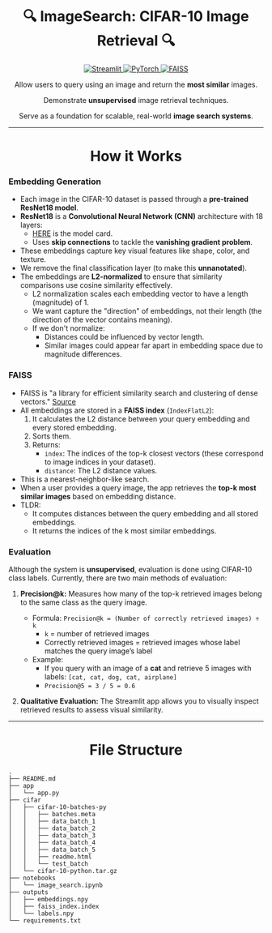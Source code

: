 <h1 align="center">🔍 ImageSearch: CIFAR-10 Image Retrieval 🔍</h1>

<p align="center">
  <a href="https://streamlit.io/">
    <img src="https://img.shields.io/badge/Streamlit-App-red" alt="Streamlit">
  </a>
  <a href="https://pytorch.org/">
    <img src="https://img.shields.io/badge/PyTorch-Framework-orange" alt="PyTorch">
  </a>
  <a href="https://github.com/facebookresearch/faiss">
    <img src="https://img.shields.io/badge/FAISS-Search-blue" alt="FAISS">
  </a>
</p>
<div align="center">

Allow users to query using an image and return the **most similar** images.

Demonstrate **unsupervised** image retrieval techniques.

Serve as a foundation for scalable, real-world **image search systems**.

</div>

---

<h1 align="center">How it Works</h1>

### **Embedding Generation**
- Each image in the CIFAR-10 dataset is passed through a **pre-trained ResNet18 model**.
- **ResNet18** is a **Convolutional Neural Network (CNN)** architecture with 18 layers:
  - [HERE](https://huggingface.co/microsoft/resnet-18) is the model card.
  - Uses **skip connections** to tackle the **vanishing gradient problem**.
- These embeddings capture key visual features like shape, color, and texture.
- We remove the final classification layer (to make this **unnanotated**).
- The embeddings are **L2-normalized** to ensure that similarity comparisons use cosine similarity effectively.
  - L2 normalization scales each embedding vector to have a length (magnitude) of 1.
  - We want capture the "direction" of embeddings, not their length (the direction of the vector contains meaning).
  - If we don't normalize:
    - Distances could be influenced by vector length.
    - Similar images could appear far apart in embedding space due to magnitude differences.

### **FAISS**
- FAISS is "a library for efficient similarity search and clustering of dense vectors." [Source](https://github.com/facebookresearch/faiss)
- All embeddings are stored in a **FAISS index** (`IndexFlatL2`):
  1. It calculates the L2 distance between your query embedding and every stored embedding.
  2. Sorts them.
  3. Returns:
     - `index`: The indices of the top-k closest vectors (these correspond to image indices in your dataset).
     - `distance`: The L2 distance values.
- This is a nearest-neighbor-like search.
- When a user provides a query image, the app retrieves the **top-k most similar images** based on embedding distance.
- TLDR:
  - It computes distances between the query embedding and all stored embeddings.
  - It returns the indices of the k most similar embeddings.

### **Evaluation**
Although the system is **unsupervised**, evaluation is done using CIFAR-10 class labels. Currently, there are two main methods of evaluation: 

1. **Precision@k:** Measures how many of the top-k retrieved images belong to the same class as the query image.
    - Formula: `Precision@k = (Number of correctly retrieved images) ÷ k`
      - `k` = number of retrieved images
      - Correctly retrieved images = retrieved images whose label matches the query image’s label
    - Example:
      - If you query with an image of a **cat** and retrieve 5 images with labels: `[cat, cat, dog, cat, airplane]`
      - `Precision@5 = 3 / 5 = 0.6`

2. **Qualitative Evaluation:** The Streamlit app allows you to visually inspect retrieved results to assess visual similarity.

---

<h1 align="center">File Structure</h1>

```
.
├── README.md
├── app
│   └── app.py
├── cifar
│   ├── cifar-10-batches-py
│   │   ├── batches.meta
│   │   ├── data_batch_1
│   │   ├── data_batch_2
│   │   ├── data_batch_3
│   │   ├── data_batch_4
│   │   ├── data_batch_5
│   │   ├── readme.html
│   │   └── test_batch
│   └── cifar-10-python.tar.gz
├── notebooks
│   └── image_search.ipynb
├── outputs
│   ├── embeddings.npy
│   ├── faiss_index.index
│   └── labels.npy
└── requirements.txt
```
